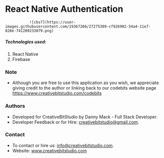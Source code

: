 
# React Native Authentication

               ![cbs7](https://user-images.githubusercontent.com/19367266/27275309-cf926902-54a4-11e7-828e-741209233079.png)

##### Technologies used:

1. React Native
2. Firebase

### Note

* Although you are free to use this application as you wish, we appreciate giving credit to the author or linking back to our codebits website page https://www.creativebitstudio.com/codebits

### Authors

* Developed for CreativeBitStudio by Danny Mack - Full Stack Developer.
* Developer Feedback or for Hire: creativebitstudio@gmail.com.

### Contact

* To contact or hire us: info@creativebitstudio.com.
* Website: www.creativebitstudio.com

